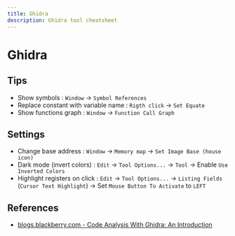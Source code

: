 ```yaml
---
title: Ghidra
description: Ghidra tool cheatsheet
---
```


# Ghidra

## Tips

- Show symbols : `Window` -> `Symbol References`
- Replace constant with variable name : `Rigth click` -> `Set Equate`
- Show functions graph : `Window` -> `Function Call Graph`

## Settings

- Change base address : `Window` -> `Memory map` -> `Set Image Base (house icon)`
- Dark mode (invert colors) : `Edit` -> `Tool Options...` -> `Tool` -> Enable `Use Inverted Colors`
- Highlight registers on click : `Edit` -> `Tool Options...` -> `Listing Fields` (`Cursor Text Highlight`) -> Set `Mouse Button To Activate` to `LEFT`

## References

- [blogs.blackberry.com - 
Code Analysis With Ghidra: An Introduction](https://blogs.blackberry.com/en/2019/07/an-introduction-to-code-analysis-with-ghidra)